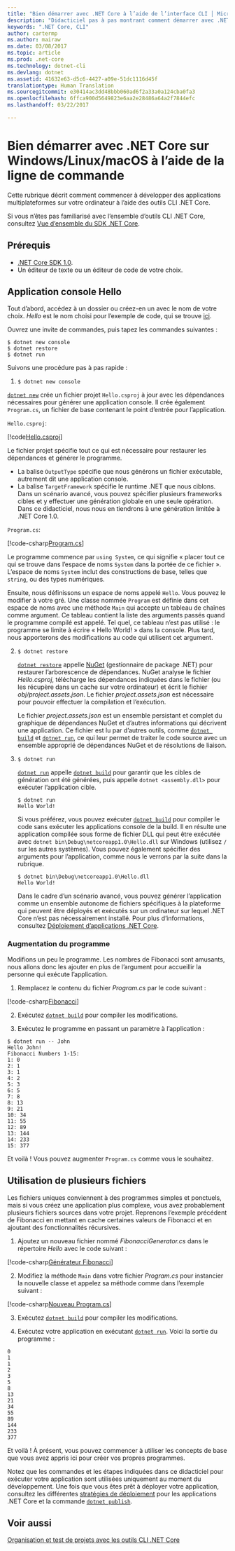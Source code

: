 ```yaml
---
title: "Bien démarrer avec .NET Core à l’aide de l’interface CLI │ Microsoft Docs"
description: "Didacticiel pas à pas montrant comment démarrer avec .NET Core sur Windows, Linux ou Mac OS à l’aide de l’interface de ligne de commande (CLI) .NET Core."
keywords: ".NET Core, CLI"
author: cartermp
ms.author: mairaw
ms.date: 03/08/2017
ms.topic: article
ms.prod: .net-core
ms.technology: dotnet-cli
ms.devlang: dotnet
ms.assetid: 41632e63-d5c6-4427-a09e-51dc1116d45f
translationtype: Human Translation
ms.sourcegitcommit: e30414ac3dd48bbb060ad6f2a33a0a124cba0fa3
ms.openlocfilehash: 6ffca900d5649823e6aa2e28486a64a2f7844efc
ms.lasthandoff: 03/22/2017

---
```


# <a name="getting-started-with-net-core-on-windowslinuxmacos-using-the-command-line"></a>Bien démarrer avec .NET Core sur Windows/Linux/macOS à l’aide de la ligne de commande

Cette rubrique décrit comment commencer à développer des applications multiplateformes sur votre ordinateur à l’aide des outils CLI .NET Core.

Si vous n’êtes pas familiarisé avec l’ensemble d’outils CLI .NET Core, consultez [Vue d’ensemble du SDK .NET Core](../tools/index.md).

## <a name="prerequisites"></a>Prérequis

- [.NET Core SDK 1.0](https://www.microsoft.com/net/download/core).
- Un éditeur de texte ou un éditeur de code de votre choix.

## <a name="hello-console-app"></a>Application console Hello

Tout d’abord, accédez à un dossier ou créez-en un avec le nom de votre choix. *Hello* est le nom choisi pour l’exemple de code, qui se trouve [ici](https://github.com/dotnet/docs/tree/master/samples/core/console-apps/HelloMsBuild).

Ouvrez une invite de commandes, puis tapez les commandes suivantes :

```
$ dotnet new console
$ dotnet restore
$ dotnet run
```

Suivons une procédure pas à pas rapide :

1. `$ dotnet new console`

[`dotnet new`](../tools/dotnet-new.md) crée un fichier projet `Hello.csproj` à jour avec les dépendances nécessaires pour générer une application console.  Il crée également `Program.cs`, un fichier de base contenant le point d’entrée pour l’application.
   
`Hello.csproj`:

[!code[Hello.csproj](../../../samples/core/console-apps/HelloMsBuild/Hello.csproj)]   

   Le fichier projet spécifie tout ce qui est nécessaire pour restaurer les dépendances et générer le programme.

   * La balise `OutputType` spécifie que nous générons un fichier exécutable, autrement dit une application console.
   * La balise `TargetFramework` spécifie le runtime .NET que nous ciblons. Dans un scénario avancé, vous pouvez spécifier plusieurs frameworks cibles et y effectuer une génération globale en une seule opération. Dans ce didacticiel, nous nous en tiendrons à une génération limitée à .NET Core 1.0.

   `Program.cs`:

[!code-csharp[Program.cs](../../../samples/core/console-apps/HelloMsBuild/Program.cs)]   

   Le programme commence par `using System`, ce qui signifie « placer tout ce qui se trouve dans l’espace de noms `System` dans la portée de ce fichier ». L’espace de noms `System` inclut des constructions de base, telles que `string`, ou des types numériques.

   Ensuite, nous définissons un espace de noms appelé `Hello`. Vous pouvez le modifier à votre gré. Une classe nommée `Program` est définie dans cet espace de noms avec une méthode `Main` qui accepte un tableau de chaînes comme argument. Ce tableau contient la liste des arguments passés quand le programme compilé est appelé. Tel quel, ce tableau n’est pas utilisé : le programme se limite à écrire « Hello World! » dans la console. Plus tard, nous apporterons des modifications au code qui utilisent cet argument.

2. `$ dotnet restore`

   [`dotnet restore`](../tools/dotnet-restore.md) appelle [NuGet](http://nuget.org) (gestionnaire de package .NET) pour restaurer l’arborescence de dépendances. NuGet analyse le fichier *Hello.csproj*, télécharge les dépendances indiquées dans le fichier (ou les récupère dans un cache sur votre ordinateur) et écrit le fichier *obj/project.assets.json*.  Le fichier *project.assets.json* est nécessaire pour pouvoir effectuer la compilation et l’exécution.
   
   Le fichier *project.assets.json* est un ensemble persistant et complet du graphique de dépendances NuGet et d’autres informations qui décrivent une application.  Ce fichier est lu par d’autres outils, comme [`dotnet build`](../tools/dotnet-build.md) et [`dotnet run`](../tools/dotnet-run.md), ce qui leur permet de traiter le code source avec un ensemble approprié de dépendances NuGet et de résolutions de liaison.
   
3. `$ dotnet run`

   [`dotnet run`](../tools/dotnet-run.md) appelle [`dotnet build`](../tools/dotnet-build.md) pour garantir que les cibles de génération ont été générées, puis appelle `dotnet <assembly.dll>` pour exécuter l’application cible.
   
    ```
    $ dotnet run
    Hello World!
    ```

    Si vous préférez, vous pouvez exécuter [`dotnet build`](../tools/dotnet-build.md) pour compiler le code sans exécuter les applications console de la build. Il en résulte une application compilée sous forme de fichier DLL qui peut être exécutée avec `dotnet bin\Debug\netcoreapp1.0\Hello.dll` sur Windows (utilisez `/` sur les autres systèmes). Vous pouvez également spécifier des arguments pour l’application, comme nous le verrons par la suite dans la rubrique.

    ```
    $ dotnet bin\Debug\netcoreapp1.0\Hello.dll
    Hello World!
    ```

    Dans le cadre d’un scénario avancé, vous pouvez générer l’application comme un ensemble autonome de fichiers spécifiques à la plateforme qui peuvent être déployés et exécutés sur un ordinateur sur lequel .NET Core n’est pas nécessairement installé. Pour plus d’informations, consultez [Déploiement d’applications .NET Core](../deploying/index.md).

### <a name="augmenting-the-program"></a>Augmentation du programme

Modifions un peu le programme. Les nombres de Fibonacci sont amusants, nous allons donc les ajouter en plus de l’argument pour accueillir la personne qui exécute l’application.

1. Remplacez le contenu du fichier *Program.cs* par le code suivant :

[!code-csharp[Fibonacci](../../../samples/core/console-apps/fibonacci-msbuild/Program.cs)]   

2. Exécutez [`dotnet build`](../tools/dotnet-build.md) pour compiler les modifications.

3. Exécutez le programme en passant un paramètre à l’application :

```
$ dotnet run -- John
Hello John!
Fibonacci Numbers 1-15:
1: 0
2: 1
3: 1
4: 2
5: 3
6: 5
7: 8
8: 13
9: 21
10: 34
11: 55
12: 89
13: 144
14: 233
15: 377
```

Et voilà !  Vous pouvez augmenter `Program.cs` comme vous le souhaitez.

## <a name="working-with-multiple-files"></a>Utilisation de plusieurs fichiers

Les fichiers uniques conviennent à des programmes simples et ponctuels, mais si vous créez une application plus complexe, vous avez probablement plusieurs fichiers sources dans votre projet. Reprenons l’exemple précédent de Fibonacci en mettant en cache certaines valeurs de Fibonacci et en ajoutant des fonctionnalités récursives. 

1. Ajoutez un nouveau fichier nommé *FibonacciGenerator.cs* dans le répertoire *Hello* avec le code suivant :

[!code-csharp[Générateur Fibonacci](../../../samples/core/console-apps/FibonacciBetterMsBuild/FibonacciGenerator.cs)]   

2. Modifiez la méthode `Main` dans votre fichier *Program.cs* pour instancier la nouvelle classe et appelez sa méthode comme dans l’exemple suivant :

[!code-csharp[Nouveau Program.cs](../../../samples/core/console-apps/FibonacciBetterMsBuild/Program.cs)]

3. Exécutez [`dotnet build`](../tools/dotnet-build.md) pour compiler les modifications.

4. Exécutez votre application en exécutant [`dotnet run`](../tools/dotnet-run.md). Voici la sortie du programme :

```
0
1
1
2
3
5
8
13
21
34
55
89
144
233
377
```

Et voilà ! À présent, vous pouvez commencer à utiliser les concepts de base que vous avez appris ici pour créer vos propres programmes.

Notez que les commandes et les étapes indiquées dans ce didacticiel pour exécuter votre application sont utilisées uniquement au moment du développement. Une fois que vous êtes prêt à déployer votre application, consultez les différentes [stratégies de déploiement](../deploying/index.md) pour les applications .NET Core et la commande [`dotnet publish`](../tools/dotnet-publish.md).

## <a name="see-also"></a>Voir aussi

[Organisation et test de projets avec les outils CLI .NET Core](testing-with-cli.md)

